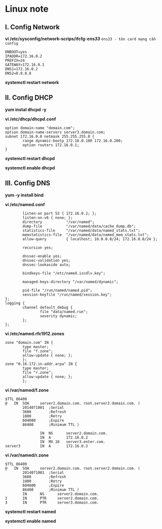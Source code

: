 # Linux note

## I. Config Network

**vi /etc/sysconfig/network-scrips/ifcfg**-***ens33*** `ens33 - tên card mạng cần config`

```BOOTPROTO=static
ONBOOT=yes
IPADDR=172.16.0.2
PREFIX=24
GATEWAY=172.16.0.1
DNS1=172.16.0.2
DNS2=8.8.8.8
```

**systemctl restart network**

## II. Config DHCP

**yum instal dhcpd -y**

**vi /etc/dhcp/dhcpd.conf**
```
option domain-name "domain.com";
option domain-name-servers server3.domain.com;
subnet 172.16.0.0 netmask 255.255.255.0 {
        range dynamic-bootp 172.16.0.100 172.16.0.200;
        option routers 172.16.0.1;
}
```
**systemctl restart dhcpd**

**systemctl enable dhcpd**

## III. Config DNS

**yum -y install bind**

**vi /etc/named.conf**

```options {
        listen-on port 53 { 172.16.0.2; };
        listen-on-v6 { none; };
        directory           "/var/named";
        dump-file           "/var/named/data/cache_dump.db";
        statistics-file     "/var/named/data/named_stats.txt";
        memstatistics-file  "/var/named/data/named_mem_stats.txt";
        allow-query         { localhost; 10.0.0.0/24; 172.16.0.0/24 };

        recursion yes;

        dnssec-enable yes;
        dnssec-validation yes;
        dnssec-lookaside auto;

        bindkeys-file "/etc/named.iscdlv.key";

        managed-keys-directory "/var/named/dynamic";

        pid-file "/run/named/named.pid";
        session-keyfile "/run/named/session.key";
};
logging {
        channel default_debug {
                file "data/named.run";
                severity dynamic;
        };
};
```
**vi /etc/named.rfc1912.zones**
```
zone "domain.com" IN {
        type master;
        file "f.zone";
        allow-update { none; };
        };
zone "0.16.172.in-addr.arpa" IN {
        type master;
        file "r.zone";
        allow-update { none; };
        };
```
**vi /var/named/f.zone**
```
$TTL 86400
@   IN  SOA     server2.domain.com. root.server2.domain.com. (
        2014071001  ;Serial
        3600        ;Refresh
        1800        ;Retry
        604800      ;Expire
        86400       ;Minimum TTL )

                IN  NS      server2.domain.com.
                IN  A       172.16.0.2
                IN  MX 10   server3.enter.com.
server3         IN  A       172.16.0.3
```
**vi /var/named/r.zone**
```
$TTL 86400
@   IN  SOA     server2.domain.com. root.server2.domain.com. (
        2014071001  ;Serial
        3600        ;Refresh
        1800        ;Retry
        604800      ;Expire
        86400       ;Minimum TTL )
        IN      NS      server2.domain.com.
2       IN      PTR     server2.domain.com.     
3       IN      PTR     server3.domain.com.
```
**systemctl restart named**

**systemctl enable named**
